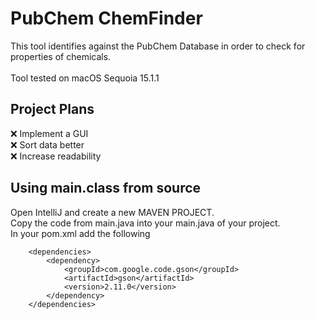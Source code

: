 # PubChem ChemFinder
This tool identifies against the PubChem Database in order to check for properties of chemicals.<br>
<br>
Tool tested on macOS Sequoia 15.1.1<br>
## Project Plans
:x: Implement a GUI<br>
:x: Sort data better<br>
:x: Increase readability<br>
## Using main.class from source
Open IntelliJ and create a new MAVEN PROJECT.<br>
Copy the code from main.java into your main.java of your project.<br>
In your pom.xml add the following<br>
```    
    <dependencies>
        <dependency>
            <groupId>com.google.code.gson</groupId>
            <artifactId>gson</artifactId>
            <version>2.11.0</version>
        </dependency>
    </dependencies>
```
